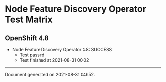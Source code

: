 
Node Feature Discovery Operator Test Matrix
===========================================

OpenShift 4.8
-------------


* Node Feature Discovery Operator 4.8: SUCCESS
  - Test passed
  - Test finished at 2021-08-31 00:02


---
Document generated on 2021-08-31 04h52.
